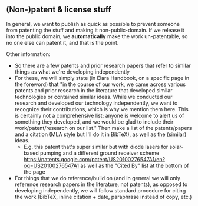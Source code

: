 ## (Non-)patent & license stuff

In general, we want to publish as quick as possible to prevent someone from patenting the stuff and making it non-public-domain. If we release it into the public domain, we **automatically** make the work un-patentable, so no one else can patent it, and that is the point.

Other information:
- So there are a few patents and prior research papers that refer to similar things as what we're developing independently
- For these, we will simply state (in Elara Handbook, on a specific page in the foreword) that "in the course of our work, we came across various patents and prior research in the literature that developed similar technologies or contained similar ideas. While we conducted our research and developed our technology independently, we want to recognize their contributions, which is why we mention them here. This is certainly not a comprehensive list; anyone is welcome to alert us of something they developed, and we would be glad to include their work/patent/research on our list." Then make a list of the patents/papers and a citation (MLA style but I'll do it in BibTeX), as well as the (similar) ideas.
	- E.g. this patent that's super similar but with diode lasers for solar-based pumping and a different ground receiver scheme https://patents.google.com/patent/US20100276547A1/en?oq=US20100276547A1 as well as the "Cited By" list at the bottom of the page
- For things that we do reference/build on (and in general we will only reference research papers in the literature, not patents), as opposed to developing independently, we will follow standard procedure for citing the work (BibTeX, inline citation + date, paraphrase instead of copy, etc.)